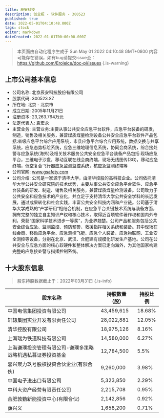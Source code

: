 ```yaml
---
title: 辰安科技
description: 创业板 - 软件服务 - 300523
published: true
date: 2022-05-01T04:10:48.000Z
tags: stock
editor: markdown
dateCreated: 2022-01-01T00:00:00.000Z
---
```


> 本页面由自动化程序生成于 Sun May 01 2022 04:10:48 GMT+0800
> 内容可能存在错误，如有bug请提交issue至：https://github.com/Eroleice/doc-pi/issues
{.is-warning}

## 上市公司基本信息
- 公司名称: 北京辰安科技股份有限公司
- 股票代码: 300523.SZ
- 所在地: 北京 - 北京市
- 成立日期: 2005年11月21日
- 注册资本: 23,263.764万元
- 法定代表人: 袁宏永
- 主营业务: 主营业务:主要从事公共安全应急平台软件，应急平台装备的研发，制造，销售及相关服务，兼营煤质煤量检测设备公共安全应急平台软件产品包括:省级应急平台综合应用系统，市县应急平台综合应用系统，数据交换与共享系统，应急态势标绘系统，应急三维地理信息系统，协同会商系统，综合接处警与应急系统(海外)及相关技术服务公共安全应急平台装备产品包括:现场应急平台，三维电子沙盘，移动互联在线会商终端，现场无线图传(3G)，移动应急终端，低空复合飞行器应急监测监控系统，核应急监测终端等
- 公司官网: www.gsafety.com
- 公司介绍: 公司是一家源于清华大学，由清华控股的高科技企业。公司依托清华大学公共安全研究院的技术优势，主要从事公共安全应急平台软件、应急平台装备的研发、制造、销售及相关服务，兼营煤质煤量检测设备。公司致力于公共安全和应急技术的产业化，并立足于支持清华大学公共安全学科的长远发展，通过成果转化和社会实践，丰富公共安全科技内涵和产业链。公司基于清华大学成熟的“产学研用”相结合机制，在应急平台关键技术系统与装备方面，拥有完整的独立自主知识产权和核心技术，取得近百项软件著作权和国内外专利，荣获“国家科学技术进步一等奖”，为业界翘楚。公司产品和服务包括公共安全综合应急、监测监控、预防预警、救援指挥相关系统和装备。其中现场在线会商、移动应急平台、应急测控飞艇、应急个人装备、应急物联网、工业安全测控等设备，分别在北京、武汉、合肥建有规模化研发生产基地。公司在公共安全与应急方面的核心软硬件和整体解决方案已走向海外，为其他国家构建完整的应急接处警与指挥控制系统。


## 十大股东信息
> 股东持股数据截止于：2022年03月31日
{.is-info}

| 股东名称 | 持股数量（股） | 持股比例 |
| --- | --- | --- |
| 中国电信集团投资有限公司 | 43,459,615 | 18.68% |
| 轩辕集团实业开发有限责任公司 | 28,022,881 | 12.05% |
| 清华控股有限公司 | 18,975,126 | 8.16% |
| 上海瑞为铁道科技有限公司 | 14,580,000 | 6.27% |
| 上海谦璞投资管理有限公司-谦璞多策略战略机遇私募证券投资基金 | 12,784,500 | 5.5% |
| 嘉兴聚力玖号股权投资合伙企业(有限合伙) | 9,260,000 | 3.98% |
| 中国电子进出口有限公司 | 5,323,850 | 2.29% |
| 中科大资产经营有限责任公司 | 2,215,708 | 0.95% |
| 合肥敦勤新能投资中心(有限合伙) | 2,142,856 | 0.92% |
| 薛兴义 | 1,658,200 | 0.71% |




